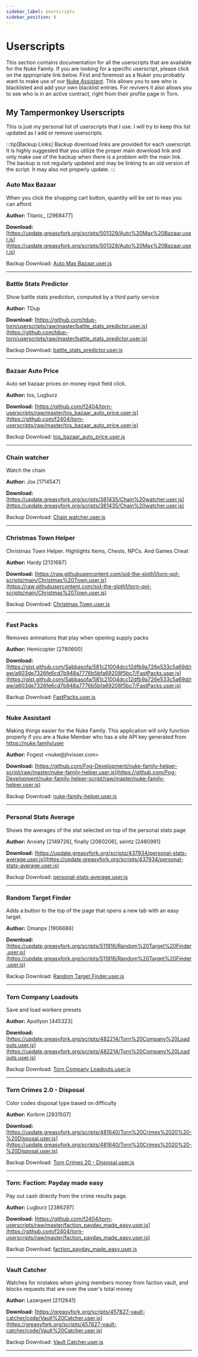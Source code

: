 ```yaml
---
sidebar_label: Userscripts
sidebar_position: 6
---
```


# Userscripts

This section contains documentation for all the userscripts that are available for the Nuke Family. If you are looking for a specific userscript, please click on the appropriate link below. First and foremost as a Nuker you probably want to make use of our [Nuke Assistant](./nuke_assistant_userscript.md). This allows you to see who is blacklisted and add your own blacklist entries. For revivers it also allows you to see who is in an active contract, right from their profile page in Torn.

## My Tampermonkey Userscripts

This is just my personal list of userscripts that I use. I will try to keep this list updated as I add or remove userscripts.

:::tip[Backup Links]
Backup download links are provided for each userscript. It is highly suggested that you utilize the proper main download link and only make use of the backup when there is a problem with the main link. The backup is not regularly updated and may be linking to an old version of the script. It may also not properly update.
:::

### Auto Max Bazaar

When you click the shopping cart button, quantity will be set to max you can afford.

**Author:** Titanic\_ \[2968477\]

**Download:** [https://update.greasyfork.org/scripts/501329/Auto%20Max%20Bazaar.user.js](https://update.greasyfork.org/scripts/501329/Auto%20Max%20Bazaar.user.js)

Backup Download: [Auto Max Bazaar.user.js](./userscript-backup/Auto%20Max%20Bazaar.user.js)

---

### Battle Stats Predictor

Show battle stats prediction, computed by a third party service

**Author:** TDup

**Download:** [https://github.com/tdup-torn/userscripts/raw/master/battle_stats_predictor.user.js](https://github.com/tdup-torn/userscripts/raw/master/battle_stats_predictor.user.js)

Backup Download: [battle_stats_predictor.user.js](./userscript-backup/battle_stats_predictor.user.js)

---

### Bazaar Auto Price

Auto set bazaar prices on money input field click.

**Author:** tos, Lugburz

**Download:** [https://github.com/f2404/torn-userscripts/raw/master/tos_bazaar_auto_price.user.js](https://github.com/f2404/torn-userscripts/raw/master/tos_bazaar_auto_price.user.js)

Backup Download: [tos_bazaar_auto_price.user.js](./userscript-backup/tos_bazaar_auto_price.user.js)

---

### Chain watcher

Watch the chain

**Author:** Jox \[1714547\]

**Download:** [https://update.greasyfork.org/scripts/381435/Chain%20watcher.user.js](https://update.greasyfork.org/scripts/381435/Chain%20watcher.user.js)

Backup Download: [Chain watcher.user.js](./userscript-backup/Chain%20watcher.user.js)

---

### Christmas Town Helper

Christmas Town Helper. Highlights Items, Chests, NPCs. And Games Cheat

**Author:** Hardy \[2131687\]

**Download:** [https://raw.githubusercontent.com/sid-the-sloth1/torn-qol-scripts/main/Christmas%20Town.user.js](https://raw.githubusercontent.com/sid-the-sloth1/torn-qol-scripts/main/Christmas%20Town.user.js)

Backup Download: [Christmas Town.user.js](./userscript-backup/Christmas%20Town.user.js)

---

### Fast Packs

Removes animations that play when opening supply packs

**Author:** Hemicopter \[2780600\]

**Download:** [https://gist.github.com/Sabbasofa/581c21004dcc12dfb9a726e533c5a69d/raw/a603de7326fe6cd7b948a7776b5bfa69208f5bc7/FastPacks.user.js](https://gist.github.com/Sabbasofa/581c21004dcc12dfb9a726e533c5a69d/raw/a603de7326fe6cd7b948a7776b5bfa69208f5bc7/FastPacks.user.js)

Backup Download: [FastPacks.user.js](./userscript-backup/FastPacks.user.js)

---

### Nuke Assistant

Making things easier for the Nuke Family. This application will only function properly if you are a Nuke Member who has a site API key generated from https://nuke.family/user

**Author:** Fogest \<nuke\@jhvisser.com\>

**Download:** [https://github.com/Fog-Development/nuke-family-helper-script/raw/master/nuke-family-helper.user.js](https://github.com/Fog-Development/nuke-family-helper-script/raw/master/nuke-family-helper.user.js)

Backup Download: [nuke-family-helper.user.js](./userscript-backup/nuke-family-helper.user.js)

---

### Personal Stats Average

Shows the averages of the stat selected on top of the personal stats page

**Author:** Anxiety \[2149726\], finally \[2060206\], seintz \[2460991\]

**Download:** [https://update.greasyfork.org/scripts/437934/personal-stats-average.user.js](https://update.greasyfork.org/scripts/437934/personal-stats-average.user.js)

Backup Download: [personal-stats-average.user.js](./userscript-backup/personal-stats-average.user.js)

---

### Random Target Finder

Adds a button to the top of the page that opens a new tab with an easy target.

**Author:** Omanpx \[1906686\]

**Download:** [https://update.greasyfork.org/scripts/511916/Random%20Target%20Finder.user.js](https://update.greasyfork.org/scripts/511916/Random%20Target%20Finder.user.js)

Backup Download: [Random Target Finder.user.js](./userscript-backup/Random%20Target%20Finder.user.js)

---

### Torn Company Loadouts

Save and load workers presets

**Author:** Apollyon \[445323\]

**Download:** [https://update.greasyfork.org/scripts/482214/Torn%20Company%20Loadouts.user.js](https://update.greasyfork.org/scripts/482214/Torn%20Company%20Loadouts.user.js)

Backup Download: [Torn Company Loadouts.user.js](./userscript-backup/Torn%20Company%20Loadouts.user.js)

---

### Torn Crimes 2.0 - Disposal

Color codes disposal type based on difficulty

**Author:** Korbrm \[2931507\]

**Download:** [https://update.greasyfork.org/scripts/481640/Torn%20Crimes%2020%20-%20Disposal.user.js](https://update.greasyfork.org/scripts/481640/Torn%20Crimes%2020%20-%20Disposal.user.js)

Backup Download: [Torn Crimes 20 - Disposal.user.js](./userscript-backup/Torn%20Crimes%2020%20-%20Disposal.user.js)

---

### Torn: Faction: Payday made easy

Pay out cash directly from the crime results page.

**Author:** Lugburz \[2386297\]

**Download:** [https://github.com/f2404/torn-userscripts/raw/master/faction_payday_made_easy.user.js](https://github.com/f2404/torn-userscripts/raw/master/faction_payday_made_easy.user.js)

Backup Download: [faction_payday_made_easy.user.js](./userscript-backup/faction_payday_made_easy.user.js)

---

### Vault Catcher

Watches for mistakes when giving members money from faction vault, and blocks requests that are over the user's total money

**Author:** Lazerpent \[2112641\]

**Download:** [https://greasyfork.org/scripts/457827-vault-catcher/code/Vault%20Catcher.user.js](https://greasyfork.org/scripts/457827-vault-catcher/code/Vault%20Catcher.user.js)

Backup Download: [Vault Catcher.user.js](./userscript-backup/Vault%20Catcher.user.js)

---
